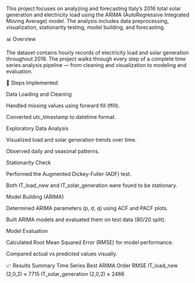 This project focuses on analyzing and forecasting Italy’s 2016 total solar generation and electricity load using the ARIMA (AutoRegressive Integrated Moving Average) model. The analysis includes data preprocessing, visualization, stationarity testing, model building, and forecasting.

📊 Overview

The dataset contains hourly records of electricity load and solar generation throughout 2016. The project walks through every step of a complete time series analysis pipeline — from cleaning and visualization to modeling and evaluation.

🧩 Steps Implemented

Data Loading and Cleaning

Handled missing values using forward fill (ffill).

Converted utc_timestamp to datetime format.

Exploratory Data Analysis

Visualized load and solar generation trends over time.

Observed daily and seasonal patterns.

Stationarity Check

Performed the Augmented Dickey-Fuller (ADF) test.

Both IT_load_new and IT_solar_generation were found to be stationary.

Model Building (ARIMA)

Determined ARIMA parameters (p, d, q) using ACF and PACF plots.

Built ARIMA models and evaluated them on test data (80/20 split).

Model Evaluation

Calculated Root Mean Squared Error (RMSE) for model performance.

Compared actual vs predicted values visually.

📈 Results Summary
Time Series	Best ARIMA Order	RMSE
IT_load_new	(2,0,2)	≈ 7715
IT_solar_generation	(2,0,2)	≈ 2486
